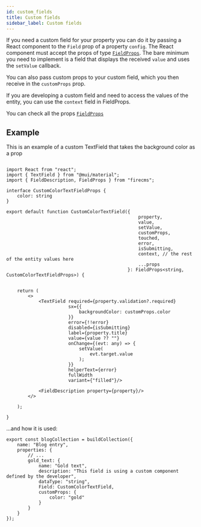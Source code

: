 ```yaml
---
id: custom_fields
title: Custom fields
sidebar_label: Custom fields
---
```


If you need a custom field for your property you can do it by passing a React
component to the `Field` prop of a property `config`. The React component must
accept the props of type [`FieldProps`](../api/interfaces/fieldprops).
The bare minimum you need to implement
is a field that displays the received `value` and uses the `setValue` callback.

You can also pass custom props to your custom field, which you then receive in
the `customProps` prop.

If you are developing a custom field and need to access the values of the
entity, you can use the `context` field in FieldProps.

You can check all the props [`FieldProps`](../api/interfaces/fieldprops)

## Example

This is an example of a custom TextField that takes the background color as a prop

```tsx

import React from "react";
import { TextField } from "@mui/material";
import { FieldDescription, FieldProps } from "firecms";

interface CustomColorTextFieldProps {
    color: string
}

export default function CustomColorTextField({
                                                 property,
                                                 value,
                                                 setValue,
                                                 customProps,
                                                 touched,
                                                 error,
                                                 isSubmitting,
                                                 context, // the rest of the entity values here
                                                 ...props
                                             }: FieldProps<string, CustomColorTextFieldProps>) {


    return (
        <>
            <TextField required={property.validation?.required}
                       sx={{
                           backgroundColor: customProps.color
                       }}
                       error={!!error}
                       disabled={isSubmitting}
                       label={property.title}
                       value={value ?? ""}
                       onChange={(evt: any) => {
                           setValue(
                               evt.target.value
                           );
                       }}
                       helperText={error}
                       fullWidth
                       variant={"filled"}/>

            <FieldDescription property={property}/>
        </>

    );

}
```

...and how it is used:
```tsx
export const blogCollection = buildCollection({
    name: "Blog entry",
    properties: {
        // ...
        gold_text: {
            name: "Gold text",
            description: "This field is using a custom component defined by the developer",
            dataType: "string",
            Field: CustomColorTextField,
            customProps: {
                color: "gold"
            }
        }
    }
});
```
